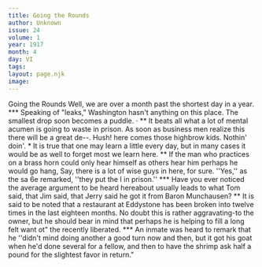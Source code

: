 ```yaml
---
title: Going the Rounds
author: Unknown
issue: 24
volume: 1
year: 1917
month: 4
day: VI
tags:
layout: page.njk
image:
---
```

Going the Rounds   Well, we are over a month past the shortest day in a year.   ***   Speaking of "leaks," Washington hasn't anything on this place. The smallest drop soon becomes a puddle. ·   **   It beats all what a lot of mental acumen   is going to waste in prison. As soon as business men realize this there will be a great   de--. Hush! here comes those highbrow kids. Nothin' doin'.   *   It is true that one may learn a little every   day, but in many cases it would be as well to forget most we learn here.   **   If the man who practices on a brass horn   could only hear himself as others hear him perhaps he would go hang,   Say, there is a lot of wise guys in here, for sure. ''Yes,'' as the sa 6e remarked, ''they put the I in prison.''   ***   Have you ever noticed the average argument to be heard hereabout usually leads to what Tom said, that Jim said, that Jerry said he got it from Baron Munchausen?   **   It is said to be noted that a restaurant at Eddystone has been broken into twelve times in the last eighteen months.   No doubt this is rather aggravating-to the owner, but he should bear in mind that perhaps he is helping to fill a long felt want ot" the recently liberated.   ***   An inmate was heard to remark that he   ''didn't mind doing another a good turn now and then, but it got his goat when he'd done several for a fellow, and then to have the shrimp ask half a pound for the slightest favor in return."    


